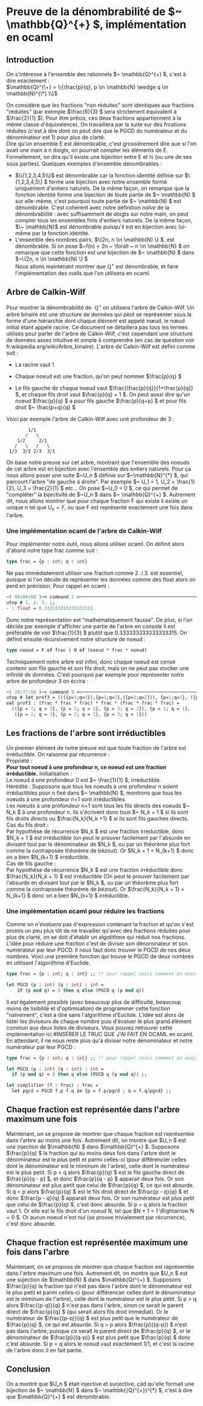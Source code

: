 # Preuve de la dénombrabilité de $~ \mathbb{Q}^{+} $, implémentation en ocaml
## Introduction
On s'intéresse à l'ensemble des rationnels $~ \mathbb{Q}^{+} $, c'est à dire exactement :  
$\mathbb{Q}^{\+} = \\{\frac{p}{q}, p \in \mathbb{N} \wedge q \in \mathbb{N}^{\*} \\}$  

On considère que les fractions "non réduites" sont identiques aux fractions "réduites" (par exemple $\frac{6}{3} $ sera strictement équivalent à $\frac{2}{1} $). Pour être précis, ces deux fractions appartiennent à la même classe d'équivalence). On travaillera par la suite sur des frcations réduites (c'est à dire dont on peut dire que le PGCD du numérateur et du dénominateur est 1) pour plus de clarté.  
Dire qu'un ensemble E est dénombrable, c'est grossièrement dire que si l'on avait une main à n doigts, on pourrait compter les éléments de E. Formellement, on dira qu'il existe une bijection entre E et $\mathbb{N}$ (ou une de ses sous parties). Quelques exemples d'ensemble dénombrables :  

+ $\\{1,2,3,4,5\\}$ est dénombrable car la fonction identité définie sur $\\{1,2,3,4,5\\} $ forme une bijection avec notre ensemble formé uniquement d'entiers naturels. De la même façon, on remarque que la fonction identité forme une bijection de toute partie de $\~ \mathbb{N} $ sur elle-même, c'est pourquoi toute partie de $\~ \mathbb{N} $ est dénombrable. C'est cohérent avec notre définition *naïve* de la dénombrabilité : avec suffisamment de doigts sur notre main, on peut compter tous les ensembles finis d'entiers naturels. De la même façon, $\~ \mathbb{N}$ est dénombrable puisqu'il est en bijection avec lui-même par la fonction identité.
+ L'ensemble des nombres pairs, $\\{2n, n \in \mathbb{N} \\} $, est dénombrable. Si on pose $\~f(n) = 2n \~ \forall \~ n \in \mathbb{N} $ on remarque que cette fonction est une bijection de $\~ \mathbb{N} $ dans $~\\{2n, n \in \mathbb{N} \\} $  
Nous allons maintenant montrer que $\mathbb{Q}^{+}$ est dénombrable, et faire l'implémentation des outils que l'on utilisera en ocaml. 

## Arbre de Calkin-Wilf

Pour montrer la dénombrabilité de $~ \mathbb{Q}^{+}$ on utilisera l'arbre de Calkin-Wilf. Un arbre binaire est une structure de données qui peut se représenter sous la forme d'une hiérarchie dont chaque élément est appelé nœud, le nœud initial étant appelé racine. Ce document ne détaillera pas tous les termes utilisés pour parler de l'arbre de Calkin-Wilf, c'est cependant une structure de données assez intuitive et simple à comprendre (en cas de question voir fr.wikipedia.org/wiki/Arbre_binaire). L'arbre de Calkin-Wilf est défini comme suit :  
+ La racine vaut 1  

+ Chaque noeud est une fraction, qu'on peut nommer $\frac{p}{q} $  

+ Le fils gauche de chaque noeud vaut $\frac{\frac{p}{q}}{1+\frac{p}{q}} $, et chaque fils droit vaut $\frac{p}{q} + 1 $. On peut aussi dire qu'un noeud $\frac{p}{q} $ a pour fils gauche $\frac{p}{q+p} $ et pour fils droit $\~ \frac{p+q}{q} $

Voici par exemple l'arbre de Calkin-Wilf avec une profondeur de 3 :
```text
        1/1
       /   \
    1/2     2/1
   /   \   /   \
 1/3  3/2 2/3  3/1
```

On base notre preuve sur cet arbre, montrant que l'ensemble des noeuds de cet arbre est en bijection avec l'ensemble des entiers naturels. Pour ça nous allons poser une suite $\~U_n $ définie sur $\~\mathbb{N}^{\*} $, qui parcourt l'arbre "de gauche à droite". Par exemple $\~ U_1 = 1, U_2 = \frac{1}{2}, U_3 = \frac{2}{1} $ etc... On pose $\~U_0 = 0 $, ce qui permet de "compléter" la bijectivité de $~U_n $ dans $\~ \mathbb{Q}^{+} $.
Autrement dit, nous allons montrer que pour chaque fraction F qui existe il existe un unique n tel que $U_n = F$, ou que F est représenté exactement une fois dans l'arbre.  

### Une implémentation ocaml de l'arbre de Calkin-Wilf
Pour implémenter notre outil, nous allons utiliser ocaml. On définit alors d'abord notre type frac comme suit :
```ocaml
type frac = {p : int; q : int} 
```
Ne pas immédiatement utiliser une fraction comme 2. /.3. est essentiel, puisque si l'on décide de représenter les données comme des float alors on perd en précision. Pour rappel en ocaml :
```ocaml
─( 00:00:00 )─< command 1 >─────────────────────────────────────────────{ counter: 0 }─
utop # 1. /. 3. ;; 
- : float = 0.333333333333333315
```
Donc notre représentation est "mathématiquement fausse". De plus, si l'on décide par exemple d'afficher une partie de l'arbre en console il est préférable de voir $\frac{1}{3} $ plutôt que 0.333333333333333315. On définit ensuite récursivement notre structure de noeud : 
```ocaml
type noeud = F of frac | N of (noeud * frac * noeud)
```
Techniquement notre arbre est infini, donc chaque noeud est censé contenir son fils gauche et son fils droit, mais on ne peut pas stocker une infinité de données. C'est pourquoi par exemple pour représenter notre arbre de profondeur 3 on écrira :
```ocaml
─( 20:37:06 )─< command 8 >─────────────────────────────────────────────{ counter: 0 }─
utop # let prof3 = ((({p=1;q=3}),{p=1;q=2},({p=3;q=2})), {p=1;q=1}, ({p=2;q=3},{p=2;q=1},{p=3;q=1})) ;; 
val prof3 : (frac * frac * frac) * frac * (frac * frac * frac) =
  (({p = 1; q = 3}, {p = 1; q = 2}, {p = 3; q = 2}), {p = 1; q = 1},
   ({p = 2; q = 3}, {p = 2; q = 1}, {p = 3; q = 1}))
```

## Les fractions de l'arbre sont irréductibles

Un premier élément de notre preuve est que toute fraction de l'arbre est irréductible. On raisonne par récurrence :  
Propriété :  
**Pour tout noeud à une profondeur n, ce noeud est une fraction irréductible.** 
Initialisation :  
Le noeud à une profondeur 0 est $\~ \frac{1}{1} $, irréductible.  
Hérédité : 
Supposons que tous les noeuds à une profondeur n soient irréductibles pour n fixé dans $\~ \mathbb{N} $, montrons que tous les noeuds à une profondeur n+1 sont irréductibles.  
Les noeuds à une profondeur n+1 sont tous les fils directs des noeuds $\~ N_k $ à une profondeur n. Ils s'écrivent donc tous $\~ N_k + 1 $ si ils sont fils droits directs ou $\frac{N_k}{N_k +1} $ si ils sont fils gauches directs.   
Cas du fils droit :  
Par hypothèse de récurrence $N_k $ est une fraction irréductible, donc $N_k + 1 $ est irréductible (on peut le prouver facilement par l'absurde en divisant tout par le dénominateur de $N_k $, ou par un théorème plus fort comme la contraposée théorème de bézout). Or $N_k + 1 = N_{k+1} $ donc on a bien $N_{k+1} $ irréductible.  
Cas de fils gauche :  
Par hypothèse de récurrence $N_k $ est une fraction irréductible donc $\frac{N_k}{N_k + 1} $ est irréductible (On peut le prouver facilement par l'absurde en divisant tout par le $N_k $, ou par un théorème plus fort comme la contraposée théorème de bézout). Or $\frac{N_k}{N_k + 1} = N_{k+1} $ donc on a bien $N_{k+1} $ irréductible.

### Une implémentation ocaml pour réduire les fractions
Comme on *n'évaluera* pas d'expression contenant la fraction et qu'on s'est promis un peu plus tôt de ne travailler qu'avec des fractions réduites pour plus de clarté, on se doit d'établir un algotithme qui réduit nos fractions. L'idée pour réduire une fraction c'est de diviser son dénominateur et son numérateur par leur PGCD. Il nous faut donc trouver le PGCD de nos deux nombres. Voici une première fonction qui trouve le PGCD de deux nombres en utilisant l'algorithme d'Euclide. 
```ocaml
type frac = {p : int; q : int} ;; (* pour rappel voici comment on avait défini nos fractions *)

let PGCD (p : int) (q : int) : int =	
	if (p mod q) = 0 then q else (PGCD q (p mod q))
```
Il est également possible (avec beaucoup plus de difficulté, beaucoup moins de lisibilité et d'optimisation) de programmer cette fonction "naïvement", c'est à dire sans l'algorithme d'Euclide. L'idée est alors de lister les diviseurs de chaque nombre puis d'évaluer le plus grand élément commun aux deux listes de diviseurs. Vous pouvez retrouver cette implémentation ici #INSÉRER LE TRUC QUE J'AI FAIT EN OCAML en ocaml. En attendant, il ne nous reste plus qu'à diviser notre dénominateur et notre numérateur par leur PGCD :  
```ocaml
type frac = {p : int; q : int} ;; (* pour rappel voici comment on avait défini nos fractions *)

let PGCD (p : int) (q : int) : int =  
  if (p mod q) = 0 then q else (PGCD q (p mod q)) ;;

let simplifier (f : frac) : frac =
  let pgcd = PGCD f.p f.q in {p = f.p/pgcd ; q = f.q/pgcd} ;;
```

## Chaque fraction est représentée dans l'arbre maximum une fois

Maintenant, on se propose de montrer que chaque fraction est représentée dans l'arbre au moins une fois. Autrement dit, on montre que $U_n $ est une injection de $\mathbb{N} $ dans $\mathbb{Q}^{+} $. Supposons $\frac{p}{q} $ la fraction qui au moins deux fois dans l'arbre  dont le dénominateur est le plus petit  et parmi celles-ci (pour différencier celles dont le dénominateur est le miminum de l'arbre), celle dont le numérateur est le plus petit. Si p < q alors $\frac{p}{q} $ est le fils gauche direct de  $\frac{p}{q - p} $, et donc $\frac{p}{q - p} $ apparait deux fois. Or son dénominateur est plus petit que celui de $\frac{p}{q} $, ce qui est absurde. Si q < p alors $\frac{p}{q} $ est le fils droit direct de $\frac{p - q}{q} $  et donc $\frac{p - q}{q} $ apparait deux fois. Or son numérateur est plus petit que celui de $\frac{p}{q} $, c'est donc absurde. Si p = q alors la fraction vaut 1. Or elle est le fils droit d'un noeud N, tel que $N +  1 = 1 \Rightarrow N = 0 $. Or aucun noeud n'est nul (se prouve trivialement par récurrence), c'est donc absurde.   

## Chaque fraction est représentée maximum une fois dans l'arbre

Maintenant, on se propose de montrer que chaque fraction est représentée dans l'arbre maximum une fois. Autrement dit, on montre que $U_n $ est une sujection de $\mathbb{N} $ dans $\mathbb{Q}^{+} $. Supposons $\frac{p}{q} la fraction qui n'est pas dans l'arbre  dont le dénominateur est le plus petit  et parmi celles-ci (pour différencier celles dont le dénominateur est le miminum de l'arbre), celle dont le numérateur est le plus petit. Si p > q alors $\frac{(p-q)}{q} $ n'est pas dans l'arbre, sinon ce serait le parent direct de $\frac{p}{q} $ (qui serait alors fils droit immédiat). Or le numérateur de $\frac{(p-q)}{q} $ est plus petit que le numérateur de $\frac{p}{q} $, ce qui est absurde. Si q > p alors $\frac{p}{(q-p)} $ n'est pas dans l'arbre, puisque ce serait le parent direct de $\frac{p}{q} $, or le dénominateur de $\frac{p}{(q-p)} $ est plus petit que $\frac{p}{q} $ donc c'est absurde. Si p = q alors le noeud vaut exactement 1/1, et c'est la racine de l'arbre donc il en fait partie. 


## Conclusion 

On a montré que $U_n $ était injective et surjective, çàd qu'elle formait une bijection de $\~ \mathbb{N} $ dans $\~ \mathbb{{Q}^{+}}^{*} $, c'est à dire que $\mathbb{Q}^{+} $ est dénombrable.
